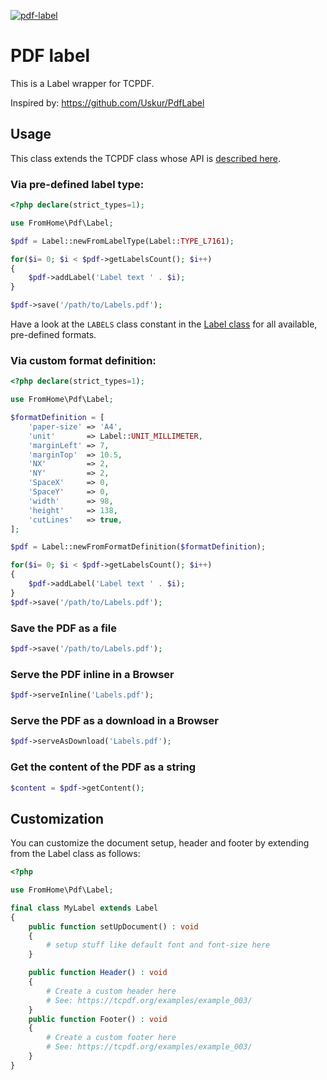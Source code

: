 [![pdf-label](https://github.com/from-home-de/pdf-label/actions/workflows/ci.yml/badge.svg)](https://github.com/from-home-de/pdf-label/actions/workflows/ci.yml)

# PDF label

This is a Label wrapper for TCPDF.

Inspired by: https://github.com/Uskur/PdfLabel

## Usage

This class extends the TCPDF class whose API is [described here](https://tcpdf.org/docs/).

### Via pre-defined label type:

```php
<?php declare(strict_types=1);

use FromHome\Pdf\Label;

$pdf = Label::newFromLabelType(Label::TYPE_L7161);

for($i= 0; $i < $pdf->getLabelsCount(); $i++)
{
    $pdf->addLabel('Label text ' . $i);
}

$pdf->save('/path/to/Labels.pdf');
```

Have a look at the `LABELS` class constant in the [Label class](src/Label.php) for all available, pre-defined formats.

### Via custom format definition:

```php
<?php declare(strict_types=1);

use FromHome\Pdf\Label;

$formatDefinition = [
    'paper-size' => 'A4',
    'unit'       => Label::UNIT_MILLIMETER,
    'marginLeft' => 7,
    'marginTop'  => 10.5,
    'NX'         => 2,
    'NY'         => 2,
    'SpaceX'     => 0,
    'SpaceY'     => 0,
    'width'      => 98,
    'height'     => 138,
    'cutLines'   => true,
];

$pdf = Label::newFromFormatDefinition($formatDefinition);

for($i= 0; $i < $pdf->getLabelsCount(); $i++)
{
    $pdf->addLabel('Label text ' . $i);
}
$pdf->save('/path/to/Labels.pdf');
```

### Save the PDF as a file

```php
$pdf->save('/path/to/Labels.pdf');
```

### Serve the PDF inline in a Browser

```php
$pdf->serveInline('Labels.pdf');
```

### Serve the PDF as a download in a Browser

```php
$pdf->serveAsDownload('Labels.pdf');
```

### Get the content of the PDF as a string

```php
$content = $pdf->getContent();
```

## Customization

You can customize the document setup, header and footer by extending from the Label class as follows:

```php
<?php

use FromHome\Pdf\Label;

final class MyLabel extends Label
{
    public function setUpDocument() : void
    {
        # setup stuff like default font and font-size here         
    }

    public function Header() : void
    {
        # Create a custom header here
        # See: https://tcpdf.org/examples/example_003/
    }
    public function Footer() : void
    {
        # Create a custom footer here
        # See: https://tcpdf.org/examples/example_003/
    }
}
```